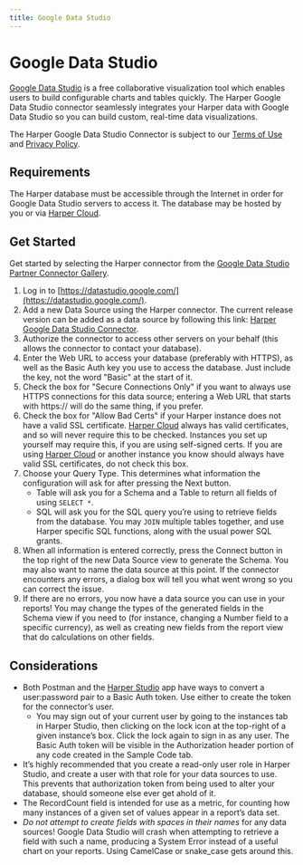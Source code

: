```yaml
---
title: Google Data Studio
---
```


# Google Data Studio

[Google Data Studio](https://datastudio.google.com/) is a free collaborative visualization tool which enables users to build configurable charts and tables quickly. The Harper Google Data Studio connector seamlessly integrates your Harper data with Google Data Studio so you can build custom, real-time data visualizations.

The Harper Google Data Studio Connector is subject to our [Terms of Use](https://harperdb.io/legal/harperdb-cloud-terms-of-service/) and [Privacy Policy](https://harperdb.io/legal/privacy-policy/).

## Requirements

The Harper database must be accessible through the Internet in order for Google Data Studio servers to access it. The database may be hosted by you or via [Harper Cloud](../../deployments/harper-cloud/).

## Get Started

Get started by selecting the Harper connector from the [Google Data Studio Partner Connector Gallery](https://datastudio.google.com/u/0/datasources/create).

1. Log in to [https://datastudio.google.com/](https://datastudio.google.com/).
1. Add a new Data Source using the Harper connector. The current release version can be added as a data source by following this link: [Harper Google Data Studio Connector](https://datastudio.google.com/datasources/create?connectorId=AKfycbxBKgF8FI5R42WVxO-QCOq7dmUys0HJrUJMkBQRoGnCasY60_VJeO3BhHJPvdd20-S76g).
1. Authorize the connector to access other servers on your behalf (this allows the connector to contact your database).
1. Enter the Web URL to access your database (preferably with HTTPS), as well as the Basic Auth key you use to access the database. Just include the key, not the word "Basic" at the start of it.
1. Check the box for "Secure Connections Only" if you want to always use HTTPS connections for this data source; entering a Web URL that starts with https:// will do the same thing, if you prefer.
1. Check the box for "Allow Bad Certs" if your Harper instance does not have a valid SSL certificate. [Harper Cloud](../../deployments/harper-cloud/) always has valid certificates, and so will never require this to be checked. Instances you set up yourself may require this, if you are using self-signed certs. If you are using [Harper Cloud](../../deployments/harper-cloud/) or another instance you know should always have valid SSL certificates, do not check this box.
1. Choose your Query Type. This determines what information the configuration will ask for after pressing the Next button.
   - Table will ask you for a Schema and a Table to return all fields of using `SELECT *`.
   - SQL will ask you for the SQL query you’re using to retrieve fields from the database. You may `JOIN` multiple tables together, and use Harper specific SQL functions, along with the usual power SQL grants.
1. When all information is entered correctly, press the Connect button in the top right of the new Data Source view to generate the Schema. You may also want to name the data source at this point. If the connector encounters any errors, a dialog box will tell you what went wrong so you can correct the issue.
1. If there are no errors, you now have a data source you can use in your reports! You may change the types of the generated fields in the Schema view if you need to (for instance, changing a Number field to a specific currency), as well as creating new fields from the report view that do calculations on other fields.

## Considerations

- Both Postman and the [Harper Studio](../../deployments/harper-cloud/) app have ways to convert a user:password pair to a Basic Auth token. Use either to create the token for the connector’s user.
  - You may sign out of your current user by going to the instances tab in Harper Studio, then clicking on the lock icon at the top-right of a given instance’s box. Click the lock again to sign in as any user. The Basic Auth token will be visible in the Authorization header portion of any code created in the Sample Code tab.
- It’s highly recommended that you create a read-only user role in Harper Studio, and create a user with that role for your data sources to use. This prevents that authorization token from being used to alter your database, should someone else ever get ahold of it.
- The RecordCount field is intended for use as a metric, for counting how many instances of a given set of values appear in a report’s data set.
- _Do not attempt to create fields with spaces in their names_ for any data sources! Google Data Studio will crash when attempting to retrieve a field with such a name, producing a System Error instead of a useful chart on your reports. Using CamelCase or snake_case gets around this.
